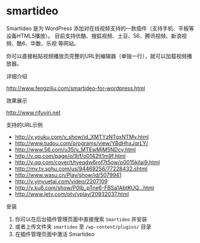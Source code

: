 smartideo
=========

Smartideo 是为 WordPress 添加对在线视频支持的一款插件（支持手机、平板等设备HTML5播放）。 目前支持优酷、搜狐视频、土豆、56、腾讯视频、新浪视频、酷6、华数、乐视 等网站。

你可以直接粘贴视频播放页完整的URL到编辑器（单独一行），就可以加载视频播放器。

详细介绍

http://www.fengziliu.com/smartideo-for-wordpress.html

效果展示

http://www.rifuyiri.net

支持的URL示例

* http://v.youku.com/v_show/id_XMTYzNTgxNTMy.html
* http://www.tudou.com/programs/view/YBdHhxJqrLY/
* http://www.56.com/u35/v_MTEwMjM5NDcy.html
* http://v.qq.com/page/o/9/f/o0142tt1m9f.html
* http://v.qq.com/cover/t/tyeqdw6rof7t5ow/p0015kjlai9.html
* http://my.tv.sohu.com/us/94469256/77228432.shtml
* http://www.wasu.cn/Play/show/id/5079941
* http://v.yinyuetai.com/video/2207109
* http://v.ku6.com/show/P0Ib_pTne6-FBSa1AbtKUQ...html
* http://www.letv.com/ptv/vplay/20932037.html


安装

1. 你可以在后台插件管理页面中直接搜索 `Smartideo` 并安装
2. 或者上传文件夹 `smartideo` 至 `/wp-content/plugins/` 目录
3. 在插件管理页面中激活 Smartideo

